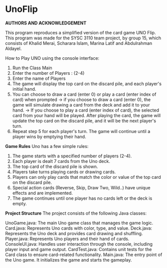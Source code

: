 # UnoFlip
**AUTHORS AND ACKNOWLEDGEMENT**

This program reproduces a simplified version of the card game UNO Flip. This program was made for the SYSC 3110 team project, by group 15, which consists of Khalid Merai, Scharara Islam, Marina Latif and Abdulrahman Aldayel.

How to Play UNO using the console interface:
1. Run the Class Main
2. Enter the number of Players : (2-4)
3. Enter the name of Players
4. The game will display the top card on the discard pile, and each player's initial hand.
5. You can choose to draw a card (enter 0) or play a card (enter index of card) when prompted
   -> if you choose to draw a card (enter 0), the game will simulate drawing a card from the deck and add it to your hand.
   -> If you choose to play a card (enter index of card), the selected card from your hand will be played. After playing the card, the game will update the top 
      card on the discard pile, and it will be the next player's turn.
6. Repeat step 5 for each player's turn. The game will continue until a player wins by emptying their hand.



**Game Rules**
Uno has a few simple rules:
1. The game starts with a specified number of players (2-4).
2. Each player is dealt 7 cards from the Uno deck.
3. The top card of the discard pile is shown.
4. Players take turns playing cards or drawing cards.
5. Players can only play cards that match the color or value of the top card on the discard pile.
6. Special action cards (Reverse, Skip, Draw Two, Wild..) have unique effects and are implemented.
7. The game continues until one player has no cards left or the deck is empty.


**Project Structure**
The project consists of the following Java classes:

UnoGame.java: The main Uno game class that manages the game logic.
Card.java: Represents Uno cards with color, type, and value.
Deck.java: Represents the Uno deck and provides card drawing and shuffling.
Player.java: Represents Uno players and their hand of cards.
ConsoleUI.java: Handles user interaction through the console, including player input and game output.
CardTest.java: Contains unit tests for the Card class to ensure card-related functionality.
Main.java: The entry point of the Uno game. It initializes the game and starts the gameplay.





